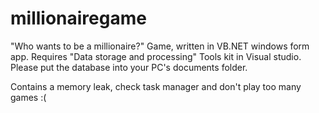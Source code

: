 # millionairegame
"Who wants to be a millionaire?" Game, written in VB.NET windows form app.
Requires "Data storage and processing" Tools kit in Visual studio. Please put the database into your PC's documents folder.

Contains a memory leak, check task manager and don't play too many games :(
